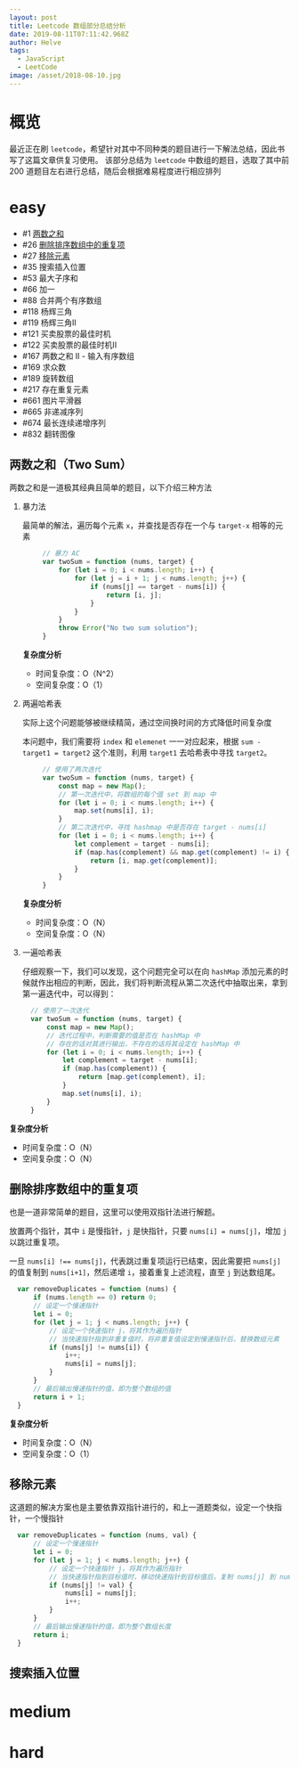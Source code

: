 ```yaml
---
layout: post
title: Leetcode 数组部分总结分析
date: 2019-08-11T07:11:42.968Z
author: Helve
tags:
  - JavaScript
  - LeetCode
image: /asset/2018-08-10.jpg
---
```

# 概览
最近正在刷 `leetcode`，希望针对其中不同种类的题目进行一下解法总结，因此书写了这篇文章供复习使用。
该部分总结为 `leetcode` 中数组的题目，选取了其中前 200 道题目左右进行总结，随后会根据难易程度进行相应排列
# easy

* \#1 [两数之和](https://leetcode-cn.com/problems/two-sum/)
* \#26 [删除排序数组中的重复项](https://leetcode-cn.com/problems/remove-duplicates-from-sorted-array/)
* \#27 [移除元素]()
* \#35 搜索插入位置
* \#53 最大子序和
* \#66 加一
* \#88 合并两个有序数组
* \#118 杨辉三角
* \#119 杨辉三角II
* \#121 买卖股票的最佳时机
* \#122 买卖股票的最佳时机II
* \#167 两数之和 II - 输入有序数组
* \#169 求众数
* \#189 旋转数组
* \#217 存在重复元素
* \#661 图片平滑器
* \#665 非递减序列
* \#674 最长连续递增序列
* \#832 翻转图像

## 两数之和（Two Sum）

两数之和是一道极其经典且简单的题目，以下介绍三种方法

1. 暴力法

   最简单的解法，遍历每个元素 `x`，并查找是否存在一个与 `target-x` 相等的元素
   
   ``` javascript
        // 暴力 AC
        var twoSum = function (nums, target) {
            for (let i = 0; i < nums.length; i++) {
                for (let j = i + 1; j < nums.length; j++) {
                    if (nums[j] == target - nums[i]) {
                        return [i, j];
                    }
                }
            }
            throw Error("No two sum solution");
        }
   ```
   **复杂度分析**
    * 时间复杂度：O（N^2）
    * 空间复杂度：O（1）
   
2. 两遍哈希表

    实际上这个问题能够被继续精简，通过空间换时间的方式降低时间复杂度
    
    本问题中，我们需要将 `index` 和 `elemenet` 一一对应起来，根据 `sum - target1 = target2` 这个准则，利用 `target1` 去哈希表中寻找 `target2`。

   ``` javascript
        // 使用了两次迭代
        var twoSum = function (nums, target) {
            const map = new Map();
            // 第一次迭代中，将数组的每个值 set 到 map 中
            for (let i = 0; i < nums.length; i++) {
                map.set(nums[i], i);
            }
            // 第二次迭代中，寻找 hashmap 中是否存在 target - nums[i]
            for (let i = 0; i < nums.length; i++) {
                let complement = target - nums[i];
                if (map.has(complement) && map.get(complement) != i) {
                    return [i, map.get(complement)];
                }
            }
        }
   ```
   
   **复杂度分析**
    * 时间复杂度：O（N）
    * 空间复杂度：O（N）

3. 一遍哈希表

   仔细观察一下，我们可以发现，这个问题完全可以在向 `hashMap` 添加元素的时候就作出相应的判断，因此，我们将判断流程从第二次迭代中抽取出来，拿到第一遍迭代中，可以得到：
   
      ``` javascript
        // 使用了一次迭代
        var twoSum = function (nums, target) {
            const map = new Map();
            // 迭代过程中，判断需要的值是否在 hashMap 中
            // 存在的话对其进行输出，不存在的话将其设定在 hashMap 中
            for (let i = 0; i < nums.length; i++) {
                let complement = target - nums[i];
                if (map.has(complement)) {
                    return [map.get(complement), i];
                }
                map.set(nums[i], i);
            }
        }
   ```
   
**复杂度分析**
  * 时间复杂度：O（N）
  * 空间复杂度：O（N）

## 删除排序数组中的重复项

也是一道非常简单的题目，这里可以使用双指针法进行解题。

放置两个指针，其中 `i` 是慢指针，`j` 是快指针，只要 `nums[i] = nums[j]`，增加 `j` 以跳过重复项。

一旦 `nums[i] !== nums[j]`，代表跳过重复项运行已结束，因此需要把 `nums[j]` 的值复制到 `nums[i+1]`，然后递增 `i`，接着重复上述流程，直至 `j` 到达数组尾。
    
  ``` javascript
    var removeDuplicates = function (nums) {
        if (nums.length == 0) return 0;
        // 设定一个慢速指针
        let i = 0;
        for (let j = 1; j < nums.length; j++) {
            // 设定一个快速指针 j，将其作为遍历指针
            // 当快速指针指到非重复值时，将非重复值设定到慢速指针后，替换数组元素
            if (nums[j] != nums[i]) {
                i++;
                nums[i] = nums[j];
            }
        }
        // 最后输出慢速指针的值，即为整个数组的值
        return i + 1;
    }
   ```
   
**复杂度分析**
  * 时间复杂度：O（N）
  * 空间复杂度：O（1）


## 移除元素

这道题的解决方案也是主要依靠双指针进行的，和上一道题类似，设定一个快指针，一个慢指针

  ``` javascript
    var removeDuplicates = function (nums, val) {
        // 设定一个慢速指针
        let i = 0;
        for (let j = 1; j < nums.length; j++) {
            // 设定一个快速指针 j，将其作为遍历指针
            // 当快速指针指到目标值时，移动快速指针到目标值后，复制 nums[j] 到 nums[i]，同时递增快速指针和慢速指针，依次进行复制
            if (nums[j] != val) {
                nums[i] = nums[j];
                i++;
            }
        }
        // 最后输出慢速指针的值，即为整个数组长度
        return i;
    }
   ```

## 搜索插入位置

# medium

# hard


